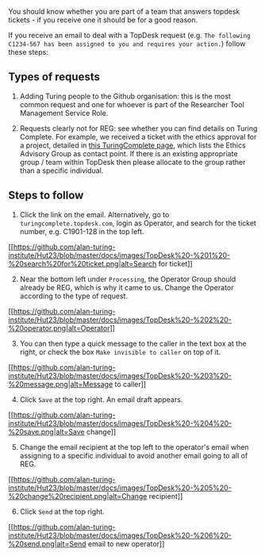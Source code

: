 You should know whether you are part of a team that answers topdesk tickets - if you receive one it should be for a good reason.

If you receive an email to deal with a TopDesk request (e.g. `The following C1234-567 has been assigned to you and requires your
 action.`) follow these steps:

## Types of requests

1. Adding Turing people to the Github organisation: this is the most common request and one for
   whoever is part of the Researcher Tool Management Service Role.

2. Requests clearly not for REG: see whether you can find details on Turing Complete. For example, we received a ticket with the ethics approval for a project, detailed in [this TuringComplete page](https://turingcomplete.topdesk.net/tas/public/ssp/content/detail/service?unid=cb5e35246f474d1f90abae8ea262338c), which lists the Ethics Advisory Group as contact point. If there is an existing appropriate 
group / team within TopDesk then please allocate to the group rather than a specific individual.

## Steps to follow

1. Click the link on the email. Alternatively, go to `turingcomplete.topdesk.com`,
login as Operator, and search for the ticket number, e.g. C1901-128 in the top left.

[[https://github.com/alan-turing-institute/Hut23/blob/master/docs/images/TopDesk%20-%201%20-%20search%20for%20ticket.png|alt=Search for ticket]]

2. Near the bottom left under `Processing`, the Operator Group should already be
REG, which is why it came to us.  Change the Operator according to the type of request.

[[https://github.com/alan-turing-institute/Hut23/blob/master/docs/images/TopDesk%20-%202%20-%20operator.png|alt=Operator]]

3. You can then type a quick message to the caller in the text box at the right, or check the
box `Make invisible to caller` on top of it.

[[https://github.com/alan-turing-institute/Hut23/blob/master/docs/images/TopDesk%20-%203%20-%20message.png|alt=Message to caller]]

4. Click `Save` at the top right. An email draft appears.

[[https://github.com/alan-turing-institute/Hut23/blob/master/docs/images/TopDesk%20-%204%20-%20save.png|alt=Save change]]

5. Change the email recipient at the top left to the operator's email when assigning to a specific individual to avoid another email going to all of REG.

[[https://github.com/alan-turing-institute/Hut23/blob/master/docs/images/TopDesk%20-%205%20-%20change%20recipient.png|alt=Change recipient]]

6. Click `Send` at the top right.

[[https://github.com/alan-turing-institute/Hut23/blob/master/docs/images/TopDesk%20-%206%20-%20send.png|alt=Send email to new operator]]
